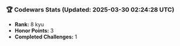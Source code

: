 ### 🏆 Codewars Stats (Updated: 2025-03-30 02:24:28 UTC)

- **Rank:** 8 kyu
- **Honor Points:** 3
- **Completed Challenges:** 1

